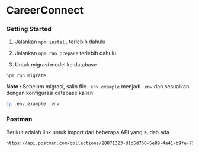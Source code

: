 # CareerConnect

### Getting Started

1. Jalankan `npm install` terlebih dahulu

2. Jalankan `npm run prepare` terlebih dahulu

3. Untuk migrasi model ke database

```
npm run migrate
```

**Note :**
Sebelum migrasi, salin file `.env.example` menjadi `.env` dan sesuaikan dengan konfigurasi database kalian

```bash
cp .env.example .env
```

### Postman

Berikut adalah link untuk import dari beberapa API yang sudah ada

```bash
https://api.postman.com/collections/28871323-d1d5d760-5e89-4a41-b9fe-759e57dc5163?access_key=PMAT-01HFDD2ZRR6MA4ABDJ3AVQYFMJ
```
